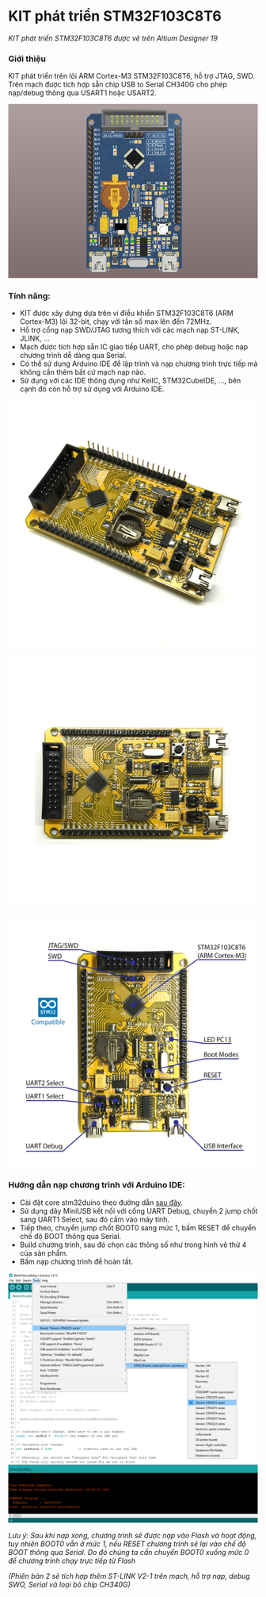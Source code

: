 # KIT phát triển STM32F103C8T6
*KIT phát triển STM32F103C8T6 được vẽ trên Altium Designer 19*

### Giới thiệu
KIT phát triển trên lõi ARM Cortex-M3 STM32F103C8T6, hỗ trợ JTAG, SWD. Trên mạch được tích hợp sẵn chip USB to Serial CH340G cho phép nạp/debug thông qua USART1 hoặc USART2.

![KIT Phát Triển STM32F103C8T6](/images/image-01.png)

### Tính năng:
- KIT được xây dựng dựa trên vi điều khiển STM32F103C8T6 (ARM Cortex-M3) lõi 32-bit, chạy với tần số max lên đến 72MHz.
- Hỗ trợ cổng nạp SWD/JTAG tương thích với các mạch nạp ST-LINK, JLINK, ...
- Mạch được tích hợp sẵn IC giao tiếp UART, cho phép debug hoặc nạp chương trình dễ dàng qua Serial.
- Có thể sử dụng Arduino IDE để lập trình và nạp chương trình trực tiếp mà không cần thêm bất cứ mạch nạp nào.
- Sử dụng với các IDE thông dụng như KeilC, STM32CubeIDE, ..., bên cạnh đó còn hỗ trợ sử dụng với Arduino IDE.

![KIT Phát Triển STM32F103C8T6](/images/image-02.jpg)

![KIT Phát Triển STM32F103C8T6](/images/image-03.jpg)

![KIT Phát Triển STM32F103C8T6](/images/image-04.png)

### Hướng dẫn nạp chương trình với Arduino IDE:
- Cài đặt core stm32duino theo đường dẫn [sau đây](https://github.com/stm32duino/Arduino_Core_STM32).
- Sử dụng dây MiniUSB kết nối với cổng UART Debug, chuyển 2 jump chốt sang UART1 Select, sau đó cắm vào máy tính.
- Tiếp theo, chuyển jump chốt BOOT0 sang mức 1, bấm RESET để chuyển chế độ BOOT thông qua Serial.
- Build chương trình, sau đó chọn các thông số như trong hình vẽ thứ 4 của sản phẩm.
- Bấm nạp chương trình để hoàn tất.

![KIT Phát Triển STM32F103C8T6](/images/image-05.png)

*Lưu ý: Sau khi nạp xong, chương trình sẽ được nạp vào Flash và hoạt động, tuy nhiên BOOT0 vẫn ở mức 1, nếu RESET chương trình sẽ lại vào chế độ BOOT thông qua Serial. Do đó chúng ta cần chuyển BOOT0 xuống mức 0 để chương trình chạy trực tiếp từ Flash*

*(Phiên bản 2 sẽ tích hợp thêm ST-LINK V2-1 trên mạch, hỗ trợ nạp, debug SWO, Serial và loại bỏ chip CH340G)*

